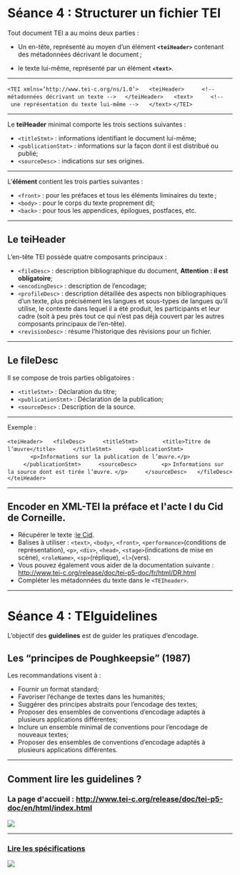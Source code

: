 # Séance 4 : Structurer un fichier TEI


Tout document TEI a au moins deux parties : 

* Un en-tête, représenté au moyen d’un élément **`<teiHeader>`** contenant des métadonnées décrivant le document ;

* le texte lui-même, représenté par un élément **`<text>`**.

---

`<TEI xmlns=’http://www.tei-c.org/​ns/​1.0’>`
     `<teiHeader>`
         `<!-- métadonnées décrivant un texte -->`
    `</teiHeader>`
     `<text>`
         `<!-- une représentation du texte lui-même -->`
     `</text>`
`</TEI>`<br/>

---

Le **teiHeader** minimal comporte les trois sections suivantes :

   * `<titleStmt>` : informations identifiant le document lui-même;
   * `<publicationStmt>` : informations sur la façon dont il est distribué ou publié;
   * `<sourceDesc>` : indications sur ses origines.

---

L’**élément <text>** contient les trois parties suivantes :

   * `<front>` : pour les préfaces et tous les éléments liminaires du texte ; 
   * `<body>` : pour le corps du texte proprement dit;
   * `<back>` : pour tous les appendices, épilogues, postfaces, etc.
---

## Le teiHeader

L’en-tête TEI possède quatre composants principaux :

* `<fileDesc>` : description bibliographique du document, **Attention : il est obligatoire**;
* `<encodingDesc>` : description de l’encodage;
* `<profileDesc>` : description détaillée des aspects non bibliographiques d’un texte, plus précisément les langues et sous-types de langues qu’il utilise, le contexte dans lequel il a été produit, les participants et leur cadre (soit à peu près tout ce qui n’est pas déjà couvert par les autres composants principaux de l’en-tête).
* `<revisionDesc>` : résume l’historique des révisions pour un fichier.

---

## Le fileDesc

Il se compose de trois parties obligatoires :

* `<titleStmt>` : Déclaration du titre;
* `<publicationStmt>` :  Déclaration de la publication;
* `<sourceDesc>` : Description de la source.

---
Exemple :

`<teiHeader>`
     `<fileDesc>`
         `<titleStmt>`
             `<title>Titre de l’œuvre</title>`
         `</titleStmt>`
         `<publicationStmt>`
             `<p>Informations sur la publication de l’œuvre.</p>`
         `</publicationStmt>`
         `<sourceDesc>`
             `<p>`
             `Informations sur la source dont est tirée l’œuvre.`
             `</p>`
         `</sourceDesc>`
     `</fileDesc>`
`</teiHeader>`

---

## Encoder en XML-TEI la préface et l'acte I du Cid de Corneille.

* Récupérer le texte :[le Cid](./leCid.txt).
* Balises à utiliser : `<text>`, `<body>`, `<front>`, `<performance>`(conditions de représentation), `<p>`, `<div>`, `<head>`, `<stage>`(indications de mise en scène), `<roleName>`, `<sp>`(réplique), `<l>`(vers).
* Vous pouvez également vous aider de la documentation suivante : <http://www.tei-c.org/release/doc/tei-p5-doc/fr/html/DR.html>
* Compléter les métadonnées du texte dans le `<TEIheader>`.
---

# Séance 4 : TEIguidelines

L’objectif des **guidelines** est de guider les pratiques d’encodage.

## Les “principes de Poughkeepsie” (1987)

Les recommandations visent à :

  * Fournir un format standard;  
  * Favoriser l’échange de textes dans les humanités;
  * Suggérer des principes abstraits pour l’encodage des textes;
  * Proposer des ensembles de conventions d’encodage adaptés à plusieurs applications différentes;
  * Inclure un ensemble minimal de conventions pour l’encodage de nouveaux textes;
  * Proposer des ensembles de conventions d’encodage adaptés à plusieurs applications différentes.
   
---

## Comment lire les **guidelines** ?

### La page d'accueil : <http://www.tei-c.org/release/doc/tei-p5-doc/en/html/index.html>

![](./img/guidelines_accueil.png)

---

### [Lire les spécifications](./img/guidelines_msIdentifier.png)

![](./img/guidelines_msIdentifier.png)
